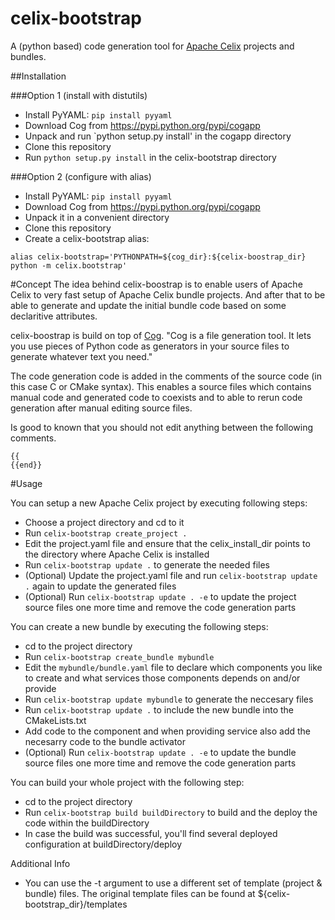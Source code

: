 # celix-bootstrap
A (python based) code generation tool for [Apache Celix](https://celix.apache.org/) projects and bundles.

##Installation

###Option 1 (install with distutils)

* Install PyYAML: `pip install pyyaml`
* Download Cog from https://pypi.python.org/pypi/cogapp
* Unpack and run `python setup.py install' in the cogapp directory
* Clone this repository
* Run `python setup.py install` in the celix-bootstrap directory

###Option 2 (configure with alias)

* Install PyYAML: `pip install pyyaml`
* Download Cog from https://pypi.python.org/pypi/cogapp
* Unpack it in a convenient directory 
* Clone this repository
* Create a celix-bootstrap alias:
```
alias celix-bootstrap='PYTHONPATH=${cog_dir}:${celix-boostrap_dir} python -m celix.bootstrap'
```

#Concept
The idea behind celix-boostrap is to enable users of Apache Celix to very fast setup of Apache Celix bundle projects. And after that to be able to generate and update the initial bundle code based on some declaritive attributes.

celix-boostrap is build on top of [Cog](https://celix.apache.org/). "Cog is a file generation tool. It lets you use pieces of Python code as generators in your source files to generate whatever text you need." 

The code generation code is added in the comments of the source code (in this case C or CMake syntax). This enables a
source files which contains manual code and generated code to coexists and to able to rerun code generation after manual editing source files.

Is good to known that you should not edit anything between the following comments.
```
{{
{{end}}
```

#Usage

You can setup a new Apache Celix project by executing following steps:
* Choose a project directory and cd to it
* Run `celix-bootstrap create_project .`
* Edit the project.yaml file and ensure that the celix_install_dir points to the directory where Apache Celix is installed
* Run `celix-bootstrap update .` to generate the needed files
* (Optional) Update the project.yaml file and run `celix-bootstrap update .` again to update the generated files
* (Optional) Run `celix-bootstrap update . -e` to update the project source files one more time and remove the code generation parts

You can create a new bundle by executing the following steps:
* cd to the project directory
* Run `celix-bootstrap create_bundle mybundle`
* Edit the `mybundle/bundle.yaml` file to declare which components you like to create and what services those components depends on and/or provide
* Run `celix-bootstrap update mybundle` to generate the neccesary files
* Run `celix-bootstrap update .` to include the new bundle into the CMakeLists.txt 
* Add code to the component and when providing service also add the necesarry code to the bundle activator
* (Optional) Run `celix-bootstrap update . -e` to update the bundle source files one more time and remove the code generation parts

You can build your whole project with the following step:
* cd to the project directory
* Run `celix-bootstrap build buildDirectory` to build and the deploy the code within the buildDirectory
* In case the build was successful, you'll find several deployed configuration at buildDirectory/deploy

Additional Info
* You can use the -t argument to use a different set of template (project & bundle) files. The original template files can be found at ${celix-bootstrap_dir}/templates
